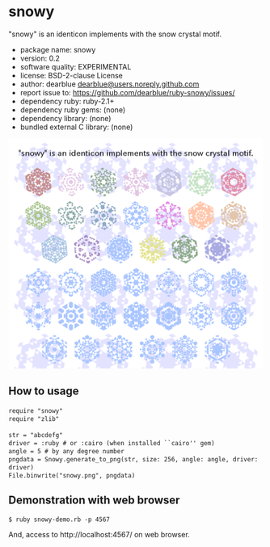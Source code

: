 # snowy

"snowy" is an identicon implements with the snow crystal motif.

  * package name: snowy
  * version: 0.2
  * software quality: EXPERIMENTAL
  * license: BSD-2-clause License
  * author: dearblue <dearblue@users.noreply.github.com>
  * report issue to: <https://github.com/dearblue/ruby-snowy/issues/>
  * dependency ruby: ruby-2.1+
  * dependency ruby gems: (none)
  * dependency library: (none)
  * bundled external C library: (none)

![snowy demonstration](snowy-demo.png)



## How to usage

``` ruby:ruby
require "snowy"
require "zlib"

str = "abcdefg"
driver = :ruby # or :cairo (when installed ``cairo'' gem)
angle = 5 # by any degree number
pngdata = Snowy.generate_to_png(str, size: 256, angle: angle, driver: driver)
File.binwrite("snowy.png", pngdata)
```


## Demonstration with web browser

``` shell
$ ruby snowy-demo.rb -p 4567
```

And, access to http://localhost:4567/ on web browser.
